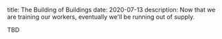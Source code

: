title: The Building of Buildings 
date: 2020-07-13
description: Now that we are training our workers, eventually we'll be running out of supply.

TBD

